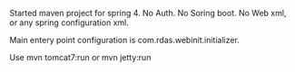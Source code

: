 Started maven project for spring 4. 
No Auth.  No Soring boot. No Web xml, or any spring configuration xml.

Main entery point configuration is com.rdas.webinit.initializer.


Use mvn tomcat7:run or mvn jetty:run